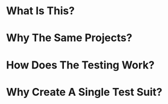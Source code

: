 # What Is This?
# Why The Same Projects?
# How Does The Testing Work?
# Why Create A Single Test Suit?
